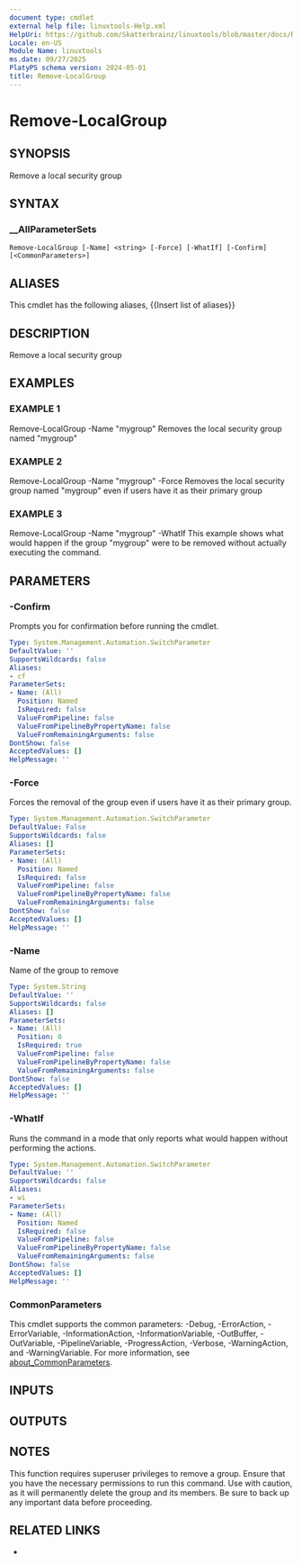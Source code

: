 ```yaml
---
document type: cmdlet
external help file: linuxtools-Help.xml
HelpUri: https://github.com/Skatterbrainz/linuxtools/blob/master/docs/Remove-LocalGroup.md
Locale: en-US
Module Name: linuxtools
ms.date: 09/27/2025
PlatyPS schema version: 2024-05-01
title: Remove-LocalGroup
---
```


# Remove-LocalGroup

## SYNOPSIS

Remove a local security group

## SYNTAX

### __AllParameterSets

```
Remove-LocalGroup [-Name] <string> [-Force] [-WhatIf] [-Confirm] [<CommonParameters>]
```

## ALIASES

This cmdlet has the following aliases,
  {{Insert list of aliases}}

## DESCRIPTION

Remove a local security group

## EXAMPLES

### EXAMPLE 1

Remove-LocalGroup -Name "mygroup"
Removes the local security group named "mygroup"

### EXAMPLE 2

Remove-LocalGroup -Name "mygroup" -Force
Removes the local security group named "mygroup" even if users have it as their primary group

### EXAMPLE 3

Remove-LocalGroup -Name "mygroup" -WhatIf
This example shows what would happen if the group "mygroup" were to be removed without actually executing the command.

## PARAMETERS

### -Confirm

Prompts you for confirmation before running the cmdlet.

```yaml
Type: System.Management.Automation.SwitchParameter
DefaultValue: ''
SupportsWildcards: false
Aliases:
- cf
ParameterSets:
- Name: (All)
  Position: Named
  IsRequired: false
  ValueFromPipeline: false
  ValueFromPipelineByPropertyName: false
  ValueFromRemainingArguments: false
DontShow: false
AcceptedValues: []
HelpMessage: ''
```

### -Force

Forces the removal of the group even if users have it as their primary group.

```yaml
Type: System.Management.Automation.SwitchParameter
DefaultValue: False
SupportsWildcards: false
Aliases: []
ParameterSets:
- Name: (All)
  Position: Named
  IsRequired: false
  ValueFromPipeline: false
  ValueFromPipelineByPropertyName: false
  ValueFromRemainingArguments: false
DontShow: false
AcceptedValues: []
HelpMessage: ''
```

### -Name

Name of the group to remove

```yaml
Type: System.String
DefaultValue: ''
SupportsWildcards: false
Aliases: []
ParameterSets:
- Name: (All)
  Position: 0
  IsRequired: true
  ValueFromPipeline: false
  ValueFromPipelineByPropertyName: false
  ValueFromRemainingArguments: false
DontShow: false
AcceptedValues: []
HelpMessage: ''
```

### -WhatIf

Runs the command in a mode that only reports what would happen without performing the actions.

```yaml
Type: System.Management.Automation.SwitchParameter
DefaultValue: ''
SupportsWildcards: false
Aliases:
- wi
ParameterSets:
- Name: (All)
  Position: Named
  IsRequired: false
  ValueFromPipeline: false
  ValueFromPipelineByPropertyName: false
  ValueFromRemainingArguments: false
DontShow: false
AcceptedValues: []
HelpMessage: ''
```

### CommonParameters

This cmdlet supports the common parameters: -Debug, -ErrorAction, -ErrorVariable,
-InformationAction, -InformationVariable, -OutBuffer, -OutVariable, -PipelineVariable,
-ProgressAction, -Verbose, -WarningAction, and -WarningVariable. For more information, see
[about_CommonParameters](https://go.microsoft.com/fwlink/?LinkID=113216).

## INPUTS

## OUTPUTS

## NOTES

This function requires superuser privileges to remove a group.
Ensure that you have the necessary permissions to run this command.
Use with caution, as it will permanently delete the group and its members.
Be sure to back up any important data before proceeding.


## RELATED LINKS

- [](https://github.com/Skatterbrainz/linuxtools/blob/master/docs/Remove-LocalGroup.md)
